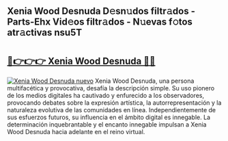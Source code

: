 ## Xenia Wood Desnuda D𝚎sn𝚞dos filtr𝚊dos - Parts-Ehx Vid𝚎os filtr𝚊dos - N𝚞evas f𝚘tos atr𝚊ctivas nsu5T

# <h2><a href="http://mb7c6rj.tromn.icu/?c=Xenia+Wood+Desnuda">🔗👉👉👉 Xenia Wood Desnuda 🔗🔗</a></h2>

[![Xenia Wood Desnuda nuevo](https://i.imgur.com/pEAQMta.gif)](http://mb7c6rj.tromn.icu/?c=Xenia+Wood+Desnuda)
Xenia Wood Desnuda, una persona multifacética y provocativa, desafía la descripción simple. Su uso pionero de los medios digitales ha cautivado y enfurecido a los observadores, provocando debates sobre la expresión artística, la autorrepresentación y la naturaleza evolutiva de las comunidades en línea. Independientemente de sus esfuerzos futuros, su influencia en el ámbito digital es innegable. La determinación inquebrantable y el encanto innegable impulsan a Xenia Wood Desnuda hacia adelante en el reino virtual.
